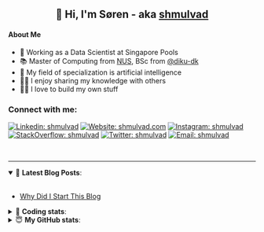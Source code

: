 <h2 align="center">
	👋 Hi, I'm Søren - aka <a href="https://shmulvad.com">shmulvad</a>
</h2>

#### About Me
- 🤖 Working as a Data Scientist at Singapore Pools
- 📚 Master of Computing from [NUS], BSc from [@diku-dk]
- 🧠 My field of specialization is artificial intelligence
- 👨‍🏫 I enjoy sharing my knowledge with others
- 👨‍💻 I love to build my own stuff

### Connect with me:

[![Linkedin: shmulvad](https://img.shields.io/badge/shmulvad-blue?style=flat&logo=Linkedin&logoColor=white)][linkedin]
[![Website: shmulvad.com](https://img.shields.io/badge/shmulvad.com-47CCCC?&style=flat&logo=Google-Chrome&logoColor=white)][website]
[![Instagram: shmulvad](https://img.shields.io/badge/-@shmulvad-purple?style=flat&logo=Instagram&logoColor=white)][instagram]
[![StackOverflow: shmulvad](https://img.shields.io/badge/shmulvad-FE7A16?style=flat&logo=stack-overflow&logoColor=white)][stackOverflow]
[![Twitter: shmulvad](https://img.shields.io/badge/@shmulvad-1ca0f1?style=flat&logo=twitter&logoColor=white)][twitter]
[![Email: shmulvad](https://img.shields.io/badge/shmulvad-D14836?style=flat&logo=gmail&logoColor=white)][mail]

<br />

---

<details open>
 <summary>📕 <b>Latest Blog Posts</b>: </summary>

<br>

<!-- BLOG-POST-LIST:START -->
- [Why Did I Start This Blog](https://shmulvad.com/blog/why-did-start-this-blog)
<!-- BLOG-POST-LIST:END -->

</details>

<!-- --- -->

<details>
 <summary>🤖 <b>Coding stats</b>: </summary>

<br>

NOTE: Doesn't track coding at work or work done in environments such as Jupyter Notebooks.

<!--START_SECTION:waka-->
![Code Time](http://img.shields.io/badge/Code%20Time-2%2C460%20hrs%2029%20mins-blue)

**I'm a Night 🦉** 

```text
🌞 Morning                478 commits         ██░░░░░░░░░░░░░░░░░░░░░░░   08.88 % 
🌆 Daytime                1444 commits        ███████░░░░░░░░░░░░░░░░░░   26.83 % 
🌃 Evening                2170 commits        ██████████░░░░░░░░░░░░░░░   40.32 % 
🌙 Night                  1290 commits        ██████░░░░░░░░░░░░░░░░░░░   23.97 % 
```


📊 **This Week I Spent My Time On** 

```text
💬 Programming Languages: 
Python                   9 hrs 16 mins       ████████████████░░░░░░░░░   64.89 % 
Other                    2 hrs 40 mins       █████░░░░░░░░░░░░░░░░░░░░   18.66 % 
HTML                     1 hr 18 mins        ██░░░░░░░░░░░░░░░░░░░░░░░   09.13 % 
Bash                     24 mins             █░░░░░░░░░░░░░░░░░░░░░░░░   02.90 % 
JSON                     15 mins             ░░░░░░░░░░░░░░░░░░░░░░░░░   01.79 % 

🔥 Editors: 
VS Code                  11 hrs 36 mins      ████████████████████░░░░░   81.24 % 
Zsh                      2 hrs 39 mins       █████░░░░░░░░░░░░░░░░░░░░   18.57 % 
Sublime Text             1 min               ░░░░░░░░░░░░░░░░░░░░░░░░░   00.19 % 

🐱‍💻 Projects: 
table-notifier           12 hrs 14 mins      █████████████████████░░░░   85.69 % 
Terminal                 1 hr 30 mins        ███░░░░░░░░░░░░░░░░░░░░░░   10.56 % 
overvaagning-admin       22 mins             █░░░░░░░░░░░░░░░░░░░░░░░░   02.62 % 
datapakke-interface      3 mins              ░░░░░░░░░░░░░░░░░░░░░░░░░   00.43 % 
hit-locator              3 mins              ░░░░░░░░░░░░░░░░░░░░░░░░░   00.39 % 
```


 Last Updated on 16/04/2024 18:40:16 UTC
<!--END_SECTION:waka-->

</details>

<!-- --- -->

<details>
 <summary>😇 <b>My GitHub stats</b>: </summary>

<br>

<img align="left" alt="shmulvad's Github Stats" src="https://github-readme-stats.vercel.app/api?username=shmulvad&show_icons=true&hide_border=true" />

</details>



[website]: https://shmulvad.com
[twitter]: https://twitter.com/shmulvad
[linkedin]: https://linkedin.com/in/shmulvad
[instagram]: https://instagram.com/shmulvad
[stackOverflow]: https://stackoverflow.com/users/9248793/shmulvad
[mail]: mailto:shmulvad@gmail.com
[@diku-dk]: https://github.com/diku-dk
[github]: https://github.com/shmulvad
[NUS]: https://www.nus.edu.sg